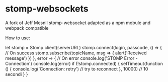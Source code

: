 # stomp-websockets

A fork of Jeff Mesnil stomp-websocket adapted as a npm mobule and webpack compatible

How to use:

let stomp = Stomp.client(serverURL)
stomp.connect(login, passcode,
    () => { // On success
        stomp.subscribe(topicName, msg => {
            alert('Received message')
        })
    },
    error => { // On error
        console.log('STOMP Error - Connection')
        console.log(error)
        if (!stomp.connected) {
        setTimeout(function () {
            console.log('Connection: retry')
            // try to reconnect
        }, 10000) // 10 secondi
    }
}

